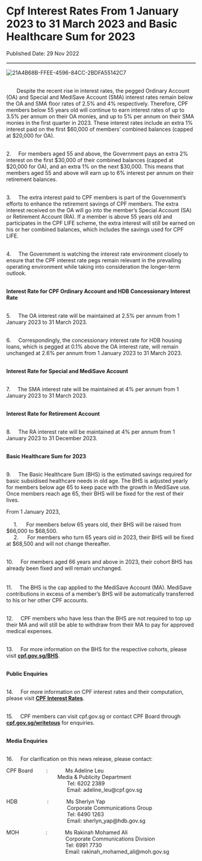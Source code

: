 <html>
    <meta http-equiv="Content-Type" content="text/html; charset=utf-8"/>
    <meta charset="utf-8"/>
    <title>Cpf Interest Rates From 1 January 2023 to 31 March 2023 and Basic Healthcare Sum for 2023</title>
    <body><h1>Cpf Interest Rates From 1 January 2023 to 31 March 2023 and Basic Healthcare Sum for 2023</h1>
    <p>Published Date: 29 Nov 2022</p> <table border="1" cellspacing="0" cellpadding="0"><tbody></tbody></table><img src="/images/librariesprovider5/default-album/21a4b68b-ffee-4596-84cc-2bdfa55142c7.png?sfvrsn=daf6335d_0&amp;MaxWidth=600&amp;MaxHeight=&amp;ScaleUp=false&amp;Quality=High&amp;Method=ResizeFitToAreaArguments&amp;Signature=ABF7B760E9B29C8E479DEE7729C84379D1145560" data-displaymode="Custom" alt="21A4B68B-FFEE-4596-84CC-2BDFA55142C7" title="21A4B68B-FFEE-4596-84CC-2BDFA55142C7" style="vertical-align: middle;" data-method="ResizeFitToAreaArguments" data-customsizemethodproperties="{&quot;MaxWidth&quot;:&quot;600&quot;,&quot;MaxHeight&quot;:&quot;&quot;,&quot;ScaleUp&quot;:false,&quot;Quality&quot;:&quot;High&quot;}"><br><br><p>&nbsp; &nbsp; &nbsp; &nbsp;Despite the recent rise in interest rates, the pegged Ordinary Account (OA) and Special and MediSave Account (SMA) interest rates remain below the OA and SMA floor rates of 2.5% and 4% respectively. Therefore, CPF members below 55 years old will continue to earn interest rates of up to 3.5% per annum on their OA monies, and up to 5% per annum on their SMA monies in the first quarter in 2023. These interest rates include an extra 1% interest paid on the first $60,000 of members’ combined balances (capped at $20,000 for OA).</p><p><br>2. &nbsp; &nbsp; For members aged 55 and above, the Government pays an extra 2% interest on the first $30,000 of their combined balances (capped at $20,000 for OA), and an extra 1% on the next $30,000. This means that members aged 55 and above will earn up to 6% interest per annum on their retirement balances.<br></p><p><br>3.&nbsp; &nbsp; &nbsp;The extra interest paid to CPF members is part of the Government’s efforts to enhance the retirement savings of CPF members. The extra interest received on the OA will go into the member’s Special Account (SA) or Retirement Account (RA). If a member is above 55 years old and participates in the CPF LIFE scheme, the extra interest will still be earned on his or her combined balances, which includes the savings used for CPF LIFE.</p><p><br>4.&nbsp; &nbsp; &nbsp;The Government is watching the interest rate environment closely to ensure that the CPF interest rate pegs remain relevant in the prevailing operating environment while taking into consideration the longer-term outlook.</p><p><strong><br>Interest Rate for CPF Ordinary Account and HDB Concessionary Interest Rate</strong></p><p><br>5.&nbsp; &nbsp; &nbsp;The OA interest rate will be maintained at 2.5% per annum from 1 January 2023 to 31 March 2023.</p><p><br>6.&nbsp; &nbsp; &nbsp;Correspondingly, the concessionary interest rate for HDB housing loans, which is pegged at 0.1% above the OA interest rate, will remain unchanged at 2.6% per annum from 1 January 2023 to 31 March 2023.</p><p><strong><br>Interest Rate for Special and MediSave Account</strong></p><p><br>7.&nbsp; &nbsp; &nbsp;The SMA interest rate will be maintained at 4% per annum from 1 January 2023 to 31 March 2023.</p><p><strong><br>Interest Rate for Retirement Account</strong></p><p><br>8.&nbsp; &nbsp; &nbsp;The RA interest rate will be maintained at 4% per annum from 1 January 2023 to 31 December 2023.</p><p><strong><br>Basic Healthcare Sum for 2023</strong></p><p><br>9.&nbsp; &nbsp; &nbsp;The Basic Healthcare Sum (BHS) is the estimated savings required for basic subsidised healthcare needs in old age. The BHS is adjusted yearly for members below age 65 to keep pace with the growth in MediSave use. Once members reach age 65, their BHS will be fixed for the rest of their lives.</p><p>From 1 January 2023,<br><br>&nbsp; &nbsp; &nbsp;1.&nbsp;&nbsp;&nbsp;&nbsp;&nbsp; For members below 65 years old, their BHS will be raised from $66,000 to $68,500.<br>&nbsp; &nbsp; &nbsp;2. &nbsp; &nbsp; &nbsp;For members who turn 65 years old in 2023, their BHS will be fixed at $68,500 and will not change thereafter.</p><p><br>10.&nbsp; &nbsp; &nbsp;For members aged 66 years and above in 2023, their cohort BHS has already been fixed and will remain unchanged.<br><br><br>11.&nbsp; &nbsp; &nbsp;The BHS is the cap applied to the MediSave Account (MA). MediSave contributions in excess of a member’s BHS will be automatically transferred to his or her other CPF accounts.</p><p><br>12.&nbsp; &nbsp; &nbsp;CPF members who have less than the BHS are not required to top up their MA and will still be able to withdraw from their MA to pay for approved medical expenses.</p><p><br>13.&nbsp; &nbsp; &nbsp;For more information on the BHS for the respective cohorts, please visit <a href="https://www.cpf.gov.sg/BHS"><strong>cpf.gov.sg/BHS</strong></a>.</p><p><strong><br>Public Enquiries&nbsp; &nbsp; &nbsp;</strong></p><p align="left"><br>14.&nbsp; &nbsp; &nbsp;For more information on CPF interest rates and their computation, please visit <a href="http://www.cpf.gov.sg/CPFInterestRates"><strong>CPF Interest Rates</strong></a>.</p><p><br>15.&nbsp; &nbsp; &nbsp;CPF members can visit cpf.gov.sg or contact CPF Board through <a href="http://www.cpf.gov.sg/writetous"><strong>cpf.gov.sg/writetous</strong></a> for enquiries.</p><p><strong><br>Media Enquiries</strong></p><p><br>16.&nbsp; &nbsp; &nbsp;For clarification on this news release, please contact:</p><p>CPF Board&nbsp;&nbsp;&nbsp;&nbsp;&nbsp;&nbsp;&nbsp;&nbsp; : &nbsp; &nbsp; &nbsp; &nbsp; &nbsp; &nbsp;Ms Adeline Leu<br><strong>&nbsp; &nbsp; &nbsp; &nbsp; &nbsp; &nbsp; &nbsp; &nbsp; &nbsp; &nbsp; &nbsp; &nbsp; &nbsp; &nbsp; &nbsp; &nbsp; &nbsp; &nbsp; &nbsp; &nbsp; &nbsp;</strong>Media &amp; Publicity Department<br>&nbsp; &nbsp; &nbsp; &nbsp; &nbsp; &nbsp; &nbsp; &nbsp; &nbsp; &nbsp; &nbsp; &nbsp; &nbsp; &nbsp; &nbsp; &nbsp; &nbsp; &nbsp; &nbsp; &nbsp; &nbsp;Tel: 6202 2389<br>&nbsp; &nbsp; &nbsp; &nbsp; &nbsp; &nbsp; &nbsp; &nbsp; &nbsp; &nbsp; &nbsp; &nbsp; &nbsp; &nbsp; &nbsp; &nbsp; &nbsp; &nbsp; &nbsp; &nbsp; &nbsp;Email: adeline_leu@cpf.gov.sg</p><p>HDB&nbsp;&nbsp;&nbsp;&nbsp;&nbsp;&nbsp;&nbsp;&nbsp;&nbsp;&nbsp;&nbsp;&nbsp;&nbsp;&nbsp;&nbsp;&nbsp;&nbsp;&nbsp;&nbsp; : &nbsp; &nbsp; &nbsp; &nbsp; &nbsp; &nbsp;Ms Sherlyn Yap<br>&nbsp; &nbsp; &nbsp; &nbsp; &nbsp; &nbsp; &nbsp; &nbsp; &nbsp; &nbsp; &nbsp; &nbsp; &nbsp; &nbsp; &nbsp; &nbsp; &nbsp; &nbsp; &nbsp; &nbsp; &nbsp;Corporate Communications Group<br>&nbsp; &nbsp; &nbsp; &nbsp; &nbsp; &nbsp; &nbsp; &nbsp; &nbsp; &nbsp; &nbsp; &nbsp; &nbsp; &nbsp; &nbsp; &nbsp; &nbsp; &nbsp; &nbsp; &nbsp; &nbsp;Tel: 6490 1263<br>&nbsp; &nbsp; &nbsp; &nbsp; &nbsp; &nbsp; &nbsp; &nbsp; &nbsp; &nbsp; &nbsp; &nbsp; &nbsp; &nbsp; &nbsp; &nbsp; &nbsp; &nbsp; &nbsp; &nbsp; &nbsp;Email: sherlyn_yap@hdb.gov.sg</p><p>MOH&nbsp;&nbsp;&nbsp;&nbsp;&nbsp;&nbsp;&nbsp;&nbsp;&nbsp;&nbsp;&nbsp;&nbsp;&nbsp;&nbsp;&nbsp;&nbsp;&nbsp; : &nbsp; &nbsp; &nbsp; &nbsp; &nbsp; &nbsp;Ms Rakinah Mohamed Ali<br>&nbsp; &nbsp; &nbsp; &nbsp; &nbsp; &nbsp; &nbsp; &nbsp; &nbsp; &nbsp; &nbsp; &nbsp; &nbsp; &nbsp; &nbsp; &nbsp; &nbsp; &nbsp; &nbsp; &nbsp; Corporate Communications Division<br>&nbsp; &nbsp; &nbsp; &nbsp; &nbsp; &nbsp; &nbsp; &nbsp; &nbsp; &nbsp; &nbsp; &nbsp; &nbsp; &nbsp; &nbsp; &nbsp; &nbsp; &nbsp; &nbsp; &nbsp; Tel: 6991 7730<br>&nbsp; &nbsp; &nbsp; &nbsp; &nbsp; &nbsp; &nbsp; &nbsp; &nbsp; &nbsp; &nbsp; &nbsp; &nbsp; &nbsp; &nbsp; &nbsp; &nbsp; &nbsp; &nbsp; &nbsp; Email: rakinah_mohamed_ali@moh.gov.sg</p></body>
</html>